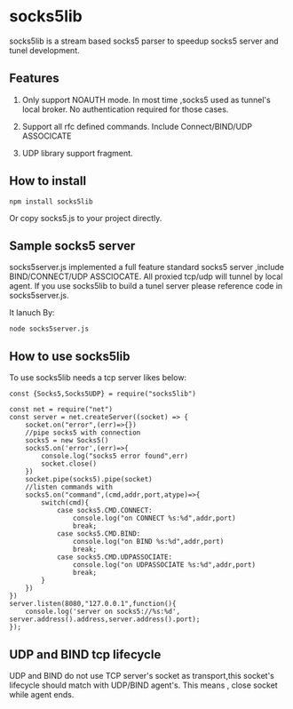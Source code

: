 # socks5lib

socks5lib is a stream based socks5 parser to speedup socks5 server and tunel development.

## Features

1. Only support NOAUTH mode. In most time ,socks5 used as tunnel's local broker. No authentication required for those cases.

2. Support all rfc defined commands. Include Connect/BIND/UDP ASSOCICATE

3. UDP library support fragment.

## How to install

    npm install socks5lib

Or copy socks5.js to your project directly.

## Sample socks5 server

socks5server.js implemented a full feature standard socks5 server ,include BIND/CONNECT/UDP ASSCIOCATE. All proxied tcp/udp will tunnel by local agent. If you use socks5lib to build a tunel server please reference code in socks5server.js.

It lanuch By:

    node socks5server.js

## How to use socks5lib

To use socks5lib needs a tcp server likes below:

    const {Socks5,Socks5UDP} = require("socks5lib")

    const net = require("net")
    const server = net.createServer((socket) => {
        socket.on("error",(err)=>{})
        //pipe socks5 with connection
        socks5 = new Socks5()
        socks5.on('error',(err)=>{
            console.log("socks5 error found",err)
            socket.close()
        })
        socket.pipe(socks5).pipe(socket)
        //listen commands with
        socks5.on("command",(cmd,addr,port,atype)=>{
            switch(cmd){
                case socks5.CMD.CONNECT:
                    console.log("on CONNECT %s:%d",addr,port)
                    break;
                case socks5.CMD.BIND:
                    console.log("on BIND %s:%d",addr,port)
                    break;
                case socks5.CMD.UDPASSOCIATE:
                    console.log("on UDPASSOCIATE %s:%d",addr,port)
                    break;
            }
        })
    })
    server.listen(8080,"127.0.0.1",function(){
        console.log('server on socks5://%s:%d', server.address().address,server.address().port);
    });

## UDP and BIND tcp lifecycle

UDP and BIND do not use TCP server's socket as transport,this socket's lifecycle should match with UDP/BIND agent's. This means , close socket while agent ends.
